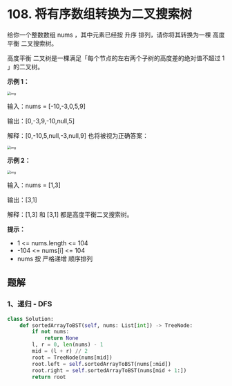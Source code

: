 # 108. 将有序数组转换为二叉搜索树

给你一个整数数组 nums ，其中元素已经按 升序 排列，请你将其转换为一棵 高度平衡 二叉搜索树。

高度平衡 二叉树是一棵满足「每个节点的左右两个子树的高度差的绝对值不超过 1 」的二叉树。

 

**示例 1：**

<img src="https://assets.leetcode.com/uploads/2021/02/18/btree1.jpg" alt="img" style="zoom:50%;" />

输入：nums = [-10,-3,0,5,9]

输出：[0,-3,9,-10,null,5]

解释：[0,-10,5,null,-3,null,9] 也将被视为正确答案：

<img src="https://assets.leetcode.com/uploads/2021/02/18/btree2.jpg" alt="img" style="zoom:50%;" />

**示例 2：**

<img src="https://assets.leetcode.com/uploads/2021/02/18/btree.jpg" alt="img" style="zoom:50%;" />

输入：nums = [1,3]

输出：[3,1]

解释：[1,3] 和 [3,1] 都是高度平衡二叉搜索树。

**提示：**

- 1 <= nums.length <= 104
- -104 <= nums[i] <= 104
- nums 按 严格递增 顺序排列

## 题解

### 1、递归 - DFS

```python
class Solution:
    def sortedArrayToBST(self, nums: List[int]) -> TreeNode:
        if not nums:
            return None
        l, r = 0, len(nums) - 1
        mid = (l + r) // 2
        root = TreeNode(nums[mid])
        root.left = self.sortedArrayToBST(nums[:mid])
        root.right = self.sortedArrayToBST(nums[mid + 1:])
        return root
```

